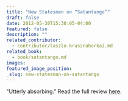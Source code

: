 ```yaml
---
title: "New Statesman on “Satantango”"
draft: false
date: 2012-05-30T15:30:05-04:00
featured: false
description: ""
related_contributor:
  - contributor/laszlo-krasznahorkai.md
related_book:
  - book/satantango.md
images:
featured_image_position: 
_slug: new-statesman-on-satantango
---
```


"Utterly absorbing." Read the full review [here](http://www.newstatesman.com/culture/culture/2012/05/review-satantango). 

